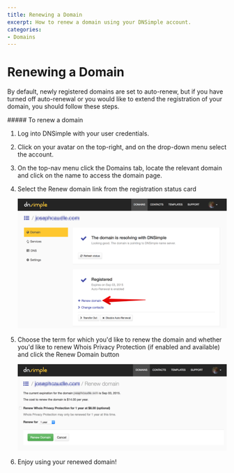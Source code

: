 ```yaml
---
title: Renewing a Domain
excerpt: How to renew a domain using your DNSimple account.
categories:
- Domains
---
```


# Renewing a Domain

By default, newly registered domains are set to auto-renew, but if you have turned off auto-renewal or you would like to extend the registration of your domain, you should follow these steps.

<div class="section-steps" markdown="1">
##### To renew a domain

1.  Log into DNSimple with your user credentials.
1.  Click on your avatar on the top-right, and on the drop-down menu select the account.
1.  On the top-nav menu click the <label>Domains</label> tab, locate the relevant domain and click on the name to access the domain page.
1.  Select the <label>Renew domain</label> link from the registration status card

    ![Renew domain link](/files/renew-domain.jpg)

1.  Choose the term for which you'd like to renew the domain and whether you'd like to renew Whois Privacy Protection (if enabled and available) and click the <label>Renew Domain</label> button

    ![Renew domain form](/files/renew-domain-form.jpg)

1.  Enjoy using your renewed domain!
</div>
